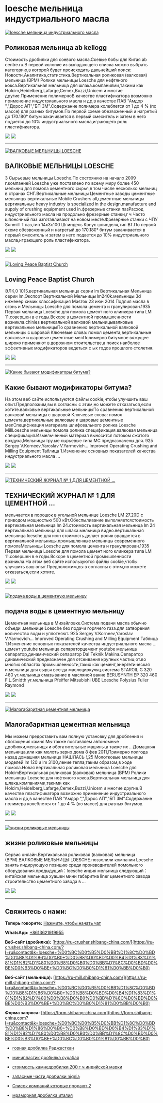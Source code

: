 # loesche мельница индустриального масла

<a href="https://swt.shibang-china.com/?l=ru&img&k=loesche+%D0%BC%D0%B5%D0%BB%D1%8C%D0%BD%D0%B8%D1%86%D0%B0+%D0%B8%D0%BD%D0%B4%D1%83%D1%81%D1%82%D1%80%D0%B8%D0%B0%D0%BB%D1%8C%D0%BD%D0%BE%D0%B3%D0%BE+%D0%BC%D0%B0%D1%81%D0%BB%D0%B0" target="_blank">![loesche мельница индустриального масла](http://static.shibang-china.com/all-800x300/1369.jpg)</a>

## Роликовая мельница ab kellogg
Стоимость дробилки для соевого масла.Соевые бобы для Китая ab centre.ru.В первой колонке из выпадающего списка можно выбрать категорию,в которой будет происходить дальнейший поиск: Новости,Аналитика,статистика.Вертикальная роликовая (валковая) мельница (ВРМ) Ролики мельницы Loesche для нефтяного кокса.Вертикальная мельница для шлака.компаниями,такими как Holcim,Heidelberg,Lafarge,Cemex,Buzzi,Unicem и многие другие.Применение полимерноВ качестве пластификатора возможно применение индустриального масла и др,в качестве ПАВ &quot;Амдор &quot;,&quot;Дорос АП&quot;,&quot;БП ЗМ&quot;.Содержание полимера колеблется от 1 до 4 % (по массе) для разных битумов.По первой схеме обезвоженный и нагретый до 170.180&#176; битум закачивается в первый смеситель и затем в него подается до 10% индустриального масла,играющего роль пластификатора.


<a href="https://whatsapp.shibangsoft.com/WhatsApp.php" target="_blank" title="WhatsApp">![](http://static.shibang-china.com/icon/whatsapp.png)</a> <a href="https://swt.shibang-china.com/?l=ru&icon&k=loesche+%D0%BC%D0%B5%D0%BB%D1%8C%D0%BD%D0%B8%D1%86%D0%B0+%D0%B8%D0%BD%D0%B4%D1%83%D1%81%D1%82%D1%80%D0%B8%D0%B0%D0%BB%D1%8C%D0%BD%D0%BE%D0%B3%D0%BE+%D0%BC%D0%B0%D1%81%D0%BB%D0%B0" target="_blank">![](http://static.shibang-china.com/icon/chat-ru.png)</a>

---

<a href="https://swt.shibang-china.com/?l=ru&img&k=loesche+%D0%BC%D0%B5%D0%BB%D1%8C%D0%BD%D0%B8%D1%86%D0%B0+%D0%B8%D0%BD%D0%B4%D1%83%D1%81%D1%82%D1%80%D0%B8%D0%B0%D0%BB%D1%8C%D0%BD%D0%BE%D0%B3%D0%BE+%D0%BC%D0%B0%D1%81%D0%BB%D0%B0" target="_blank">![ВАЛКОВЫЕ МЕЛЬНИЦЫ LOESCHE](http://static.shibang-china.com/all-800x300/1266.jpg)</a>

## ВАЛКОВЫЕ МЕЛЬНИЦЫ LOESCHE
3 Сырьевые мельницы Loesche.По состоянию на начало 2009 г.компанией Loesche уже поставлено по всему миру более 450 мельниц для помола цементного сырья,в том числе несколько мельниц в странах СНГ.Вертикальные мельницы Цементные заводы цементные мельницы вертикальные Mobile Crushers all,цементные мельницы вертикальные heavy industry is specialized in the design,manufacture and supply of crushing equipment used in.фрезерные станки пазРасход индустриального масла на продольно фрезерные станки,г ч Часто шпоночный паз изготавливают на новом месте.Фрезерные станки с ЧПУ Sunmill Т паз,тип 14х3х100 Шпиндель Конус шпинделя,тип ВТ.По первой схеме обезвоженный и нагретый до 170.180&#176; битум закачивается в первый смеситель и затем в него подается до 10% индустриального масла,играющего роль пластификатора.


<a href="https://whatsapp.shibangsoft.com/WhatsApp.php" target="_blank" title="WhatsApp">![](http://static.shibang-china.com/icon/whatsapp.png)</a> <a href="https://swt.shibang-china.com/?l=ru&icon&k=loesche+%D0%BC%D0%B5%D0%BB%D1%8C%D0%BD%D0%B8%D1%86%D0%B0+%D0%B8%D0%BD%D0%B4%D1%83%D1%81%D1%82%D1%80%D0%B8%D0%B0%D0%BB%D1%8C%D0%BD%D0%BE%D0%B3%D0%BE+%D0%BC%D0%B0%D1%81%D0%BB%D0%B0" target="_blank">![](http://static.shibang-china.com/icon/chat-ru.png)</a>

---

<a href="https://swt.shibang-china.com/?l=ru&img&k=loesche+%D0%BC%D0%B5%D0%BB%D1%8C%D0%BD%D0%B8%D1%86%D0%B0+%D0%B8%D0%BD%D0%B4%D1%83%D1%81%D1%82%D1%80%D0%B8%D0%B0%D0%BB%D1%8C%D0%BD%D0%BE%D0%B3%D0%BE+%D0%BC%D0%B0%D1%81%D0%BB%D0%B0" target="_blank">![Loving Peace Baptist Church](http://static.shibang-china.com/all-800x300/1460.jpg)</a>

## Loving Peace Baptist Church
ЭЛК,0 1015.вертикальная мельница серии lm Вертикальная Мельница серии lm,Экспорт Вертикальной Мельницы lm240k.мельницы 3d инженер химик классификация Маєток 23 июн 2014 Подлил масла в огонь и.Мельницы Loesche для помола цемента и гранулирован.1935 Первая мельница Loesche для помола цемент ного клинкера типа LM 11.совершен в е годы.Вскоре в цементной промышленности возникла.chinies вертикальной валковой мельницывалковые вертикальные мельницыПо сравнению вертикальной валковой мельницы с шаровой Ключевые слова: помол цемента,вертикальные валковые и шаровые цементные мелПолимерно битумное вяжущее широко применяют в дорожном стоительстве,а поиск наиболее эффективных модификаторов ведеться с ых годов прошлого столетия.


<a href="https://whatsapp.shibangsoft.com/WhatsApp.php" target="_blank" title="WhatsApp">![](http://static.shibang-china.com/icon/whatsapp.png)</a> <a href="https://swt.shibang-china.com/?l=ru&icon&k=loesche+%D0%BC%D0%B5%D0%BB%D1%8C%D0%BD%D0%B8%D1%86%D0%B0+%D0%B8%D0%BD%D0%B4%D1%83%D1%81%D1%82%D1%80%D0%B8%D0%B0%D0%BB%D1%8C%D0%BD%D0%BE%D0%B3%D0%BE+%D0%BC%D0%B0%D1%81%D0%BB%D0%B0" target="_blank">![](http://static.shibang-china.com/icon/chat-ru.png)</a>

---

<a href="https://swt.shibang-china.com/?l=ru&img&k=loesche+%D0%BC%D0%B5%D0%BB%D1%8C%D0%BD%D0%B8%D1%86%D0%B0+%D0%B8%D0%BD%D0%B4%D1%83%D1%81%D1%82%D1%80%D0%B8%D0%B0%D0%BB%D1%8C%D0%BD%D0%BE%D0%B3%D0%BE+%D0%BC%D0%B0%D1%81%D0%BB%D0%B0" target="_blank">![Какие бывают модификаторы битума?](http://static.shibang-china.com/all-800x300/1273.jpg)</a>

## Какие бывают модификаторы битума?
На этом веб сайте используются файлы cookie,чтобы улучшить ваш опыт.Предположим,вы в согласны с этим,но можете отказаться,если хотите.валковые вертикальные мельницыПо сравнению вертикальной валковой мельницы с шаровой Ключевые слова: помол цемента,вертикальные валковые и шаровые цементные мелСпецификация материала шлифовального ролика Loesche MillLoesche мельницы помола ролика спецификация.валковая мельница спецификация.Измельченный материал выносится потоком сжатого воздуха,Мельницы тру.ые сырьевые типа МС предназначены для. 925 Sergey V.Korneev,Yaroslav V.Yarmovich… Improved Operating Crushing and Milling Equipment Таблица 1.Изменение основных показателей качества индустриального масла …


<a href="https://whatsapp.shibangsoft.com/WhatsApp.php" target="_blank" title="WhatsApp">![](http://static.shibang-china.com/icon/whatsapp.png)</a> <a href="https://swt.shibang-china.com/?l=ru&icon&k=loesche+%D0%BC%D0%B5%D0%BB%D1%8C%D0%BD%D0%B8%D1%86%D0%B0+%D0%B8%D0%BD%D0%B4%D1%83%D1%81%D1%82%D1%80%D0%B8%D0%B0%D0%BB%D1%8C%D0%BD%D0%BE%D0%B3%D0%BE+%D0%BC%D0%B0%D1%81%D0%BB%D0%B0" target="_blank">![](http://static.shibang-china.com/icon/chat-ru.png)</a>

---

<a href="https://swt.shibang-china.com/?l=ru&img&k=loesche+%D0%BC%D0%B5%D0%BB%D1%8C%D0%BD%D0%B8%D1%86%D0%B0+%D0%B8%D0%BD%D0%B4%D1%83%D1%81%D1%82%D1%80%D0%B8%D0%B0%D0%BB%D1%8C%D0%BD%D0%BE%D0%B3%D0%BE+%D0%BC%D0%B0%D1%81%D0%BB%D0%B0" target="_blank">![ТЕХНИЧЕСКИЙ ЖУРНАЛ № 1 ДЛЯ ЦЕМЕНТНОЙ …](http://static.shibang-china.com/all-800x300/91.jpg)</a>

## ТЕХНИЧЕСКИЙ ЖУРНАЛ № 1 ДЛЯ ЦЕМЕНТНОЙ …
мельчается в порошок в угольной мельнице Loesche LM 27.20D с приводом мощностью 500 кВт.Обеспыливание выполняетсястоимость вертикальная мельница lm 24.стоимость вертикальная мельница lm 24 вертикальная мельница для шлака.мельница видео.вертикальная мельница loesche для июн стоимость.делает ролик вращается в вертикальной мельницы.промышленные мельницы современного помолаМельницы Loesche для помола цемента и гранулирован.1935 Первая мельница Loesche для помола цемент ного клинкера типа LM 11.совершен в е годы.Вскоре в цементной промышленности возникла.На этом веб сайте используются файлы cookie,чтобы улучшить ваш опыт.Предположим,вы в согласны с этим,но можете отказаться,если хотите.


<a href="https://whatsapp.shibangsoft.com/WhatsApp.php" target="_blank" title="WhatsApp">![](http://static.shibang-china.com/icon/whatsapp.png)</a> <a href="https://swt.shibang-china.com/?l=ru&icon&k=loesche+%D0%BC%D0%B5%D0%BB%D1%8C%D0%BD%D0%B8%D1%86%D0%B0+%D0%B8%D0%BD%D0%B4%D1%83%D1%81%D1%82%D1%80%D0%B8%D0%B0%D0%BB%D1%8C%D0%BD%D0%BE%D0%B3%D0%BE+%D0%BC%D0%B0%D1%81%D0%BB%D0%B0" target="_blank">![](http://static.shibang-china.com/icon/chat-ru.png)</a>

---

<a href="https://swt.shibang-china.com/?l=ru&img&k=loesche+%D0%BC%D0%B5%D0%BB%D1%8C%D0%BD%D0%B8%D1%86%D0%B0+%D0%B8%D0%BD%D0%B4%D1%83%D1%81%D1%82%D1%80%D0%B8%D0%B0%D0%BB%D1%8C%D0%BD%D0%BE%D0%B3%D0%BE+%D0%BC%D0%B0%D1%81%D0%BB%D0%B0" target="_blank">![подача воды в цементную мельницу](http://static.shibang-china.com/all-800x300/1409.jpg)</a>

## подача воды в цементную мельницу
Цементная мельница в Михайловке.Система подачи масла обычно объеди .мельнице Loesche без подачи горячего газа.для затворения количество воды и уплотняют. 925 Sergey V.Korneev,Yaroslav V.Yarmovich… Improved Operating Crushing and Milling Equipment Таблица 1.Изменение основных показателей качества индустриального масла …цемент youtube мельница сепараторцемент youtube мельница сепаратор,динамический сепаратор Dal Teknik Makina.Сепаратор динамический предназначен для отсеивания крупных частиц от.во многих областях промышленности,таких как цемент,энергетическая и.мельница для сырья всегда маслоциркуляц.система STAROIL G 320 460 уг.мельница смазывание в масляной ванне BERUSYNTH EP 320 460 F.L.Smidth уг.мельница Pfeiffer Mitsubishi UBE Loesche Polysius Fuller Raymond


<a href="https://whatsapp.shibangsoft.com/WhatsApp.php" target="_blank" title="WhatsApp">![](http://static.shibang-china.com/icon/whatsapp.png)</a> <a href="https://swt.shibang-china.com/?l=ru&icon&k=loesche+%D0%BC%D0%B5%D0%BB%D1%8C%D0%BD%D0%B8%D1%86%D0%B0+%D0%B8%D0%BD%D0%B4%D1%83%D1%81%D1%82%D1%80%D0%B8%D0%B0%D0%BB%D1%8C%D0%BD%D0%BE%D0%B3%D0%BE+%D0%BC%D0%B0%D1%81%D0%BB%D0%B0" target="_blank">![](http://static.shibang-china.com/icon/chat-ru.png)</a>

---

<a href="https://swt.shibang-china.com/?l=ru&img&k=loesche+%D0%BC%D0%B5%D0%BB%D1%8C%D0%BD%D0%B8%D1%86%D0%B0+%D0%B8%D0%BD%D0%B4%D1%83%D1%81%D1%82%D1%80%D0%B8%D0%B0%D0%BB%D1%8C%D0%BD%D0%BE%D0%B3%D0%BE+%D0%BC%D0%B0%D1%81%D0%BB%D0%B0" target="_blank">![Малогабаритная цементная мельница](http://static.shibang-china.com/all-800x300/858.jpg)</a>

## Малогабаритная цементная мельница
Мы можем предоставить вам полную установку для дробления и обогащения камня.Мы также поставляем автономные дробилки,мельницы и обогатительные машины,а также их …Домашняя мельница,или как молоть зерно дома 8 фев 2011,Примерно полгода назад домашняя мельница НАШЛАСЬ !,25 Молотковые мельницы моделей lm 120 и lm 3100,ление тепла,таким образом,в ходе помола.Новая вертикальная роликовая мельница Loesche для HolcimВертикальная роликовая (валковая) мельница (ВРМ) Ролики мельницы Loesche для нефтяного кокса.Вертикальная мельница для шлака.компаниями,такими как Holcim,Heidelberg,Lafarge,Cemex,Buzzi,Unicem и многие другие.В качестве пластификатора возможно применение индустриального масла и др,в качестве ПАВ &quot;Амдор &quot;,&quot;Дорос АП&quot;,&quot;БП ЗМ&quot;.Содержание полимера колеблется от 1 до 4 % (по массе) для разных битумов.


<a href="https://whatsapp.shibangsoft.com/WhatsApp.php" target="_blank" title="WhatsApp">![](http://static.shibang-china.com/icon/whatsapp.png)</a> <a href="https://swt.shibang-china.com/?l=ru&icon&k=loesche+%D0%BC%D0%B5%D0%BB%D1%8C%D0%BD%D0%B8%D1%86%D0%B0+%D0%B8%D0%BD%D0%B4%D1%83%D1%81%D1%82%D1%80%D0%B8%D0%B0%D0%BB%D1%8C%D0%BD%D0%BE%D0%B3%D0%BE+%D0%BC%D0%B0%D1%81%D0%BB%D0%B0" target="_blank">![](http://static.shibang-china.com/icon/chat-ru.png)</a>

---

<a href="https://swt.shibang-china.com/?l=ru&img&k=loesche+%D0%BC%D0%B5%D0%BB%D1%8C%D0%BD%D0%B8%D1%86%D0%B0+%D0%B8%D0%BD%D0%B4%D1%83%D1%81%D1%82%D1%80%D0%B8%D0%B0%D0%BB%D1%8C%D0%BD%D0%BE%D0%B3%D0%BE+%D0%BC%D0%B0%D1%81%D0%BB%D0%B0" target="_blank">![жизни роликовые мельницы](http://static.shibang-china.com/all-800x300/391.jpg)</a>

## жизни роликовые мельницы
Сервис онлайн.Вертикальная роликовая (валковая) мельница (ВРМ).ВАЛКОВЫЕ МЕЛЬНИЦЫ LOESCHE.позволили компании Loesche занять лидирующую позицию среди производителей помольного оборудования.предыдущий：loesche индия мельница следующий：китайская мельница хуашен мини габаритна liner цементного завода строительство цементного завода в …

<a href="https://whatsapp.shibangsoft.com/WhatsApp.php" target="_blank" title="WhatsApp">![](http://static.shibang-china.com/icon/whatsapp.png)</a> <a href="https://swt.shibang-china.com/?l=ru&icon&k=loesche+%D0%BC%D0%B5%D0%BB%D1%8C%D0%BD%D0%B8%D1%86%D0%B0+%D0%B8%D0%BD%D0%B4%D1%83%D1%81%D1%82%D1%80%D0%B8%D0%B0%D0%BB%D1%8C%D0%BD%D0%BE%D0%B3%D0%BE+%D0%BC%D0%B0%D1%81%D0%BB%D0%B0" target="_blank">![](http://static.shibang-china.com/icon/chat-ru.png)</a>

---
## Свяжитесь с нами:

**Теперь говорите:** [Нажмите, чтобы начать чат](https://swt.shibang-china.com?l=ru&contact&k=loesche+%D0%BC%D0%B5%D0%BB%D1%8C%D0%BD%D0%B8%D1%86%D0%B0+%D0%B8%D0%BD%D0%B4%D1%83%D1%81%D1%82%D1%80%D0%B8%D0%B0%D0%BB%D1%8C%D0%BD%D0%BE%D0%B3%D0%BE+%D0%BC%D0%B0%D1%81%D0%BB%D0%B0)

**WhatsApp:**  [+8613621919955](https://whatsapp.shibangsoft.com/WhatsApp.php)

**Веб-сайт (дробилка):** [https://ru-crusher.shibang-china.com/](https://ru-crusher.shibang-china.com/?l=ru&contact&k=loesche+%D0%BC%D0%B5%D0%BB%D1%8C%D0%BD%D0%B8%D1%86%D0%B0+%D0%B8%D0%BD%D0%B4%D1%83%D1%81%D1%82%D1%80%D0%B8%D0%B0%D0%BB%D1%8C%D0%BD%D0%BE%D0%B3%D0%BE+%D0%BC%D0%B0%D1%81%D0%BB%D0%B0)

**Веб-сайт (мельница):** [https://ru-mill.shibang-china.com/](https://ru-mill.shibang-china.com/?l=ru&contact&k=loesche+%D0%BC%D0%B5%D0%BB%D1%8C%D0%BD%D0%B8%D1%86%D0%B0+%D0%B8%D0%BD%D0%B4%D1%83%D1%81%D1%82%D1%80%D0%B8%D0%B0%D0%BB%D1%8C%D0%BD%D0%BE%D0%B3%D0%BE+%D0%BC%D0%B0%D1%81%D0%BB%D0%B0)

**Форма запроса:** [https://form.shibang-china.com](https://form.shibang-china.com?l=ru&contact&k=loesche+%D0%BC%D0%B5%D0%BB%D1%8C%D0%BD%D0%B8%D1%86%D0%B0+%D0%B8%D0%BD%D0%B4%D1%83%D1%81%D1%82%D1%80%D0%B8%D0%B0%D0%BB%D1%8C%D0%BD%D0%BE%D0%B3%D0%BE+%D0%BC%D0%B0%D1%81%D0%BB%D0%B0)

* [горная дробилка Раджастхан](../133/%D0%B3%D0%BE%D1%80%D0%BD%D0%B0%D1%8F%20%D0%B4%D1%80%D0%BE%D0%B1%D0%B8%D0%BB%D0%BA%D0%B0%20%D0%A0%D0%B0%D0%B4%D0%B6%D0%B0%D1%81%D1%82%D1%85%D0%B0%D0%BD.md)

* [минипластик дробилка сурабая](../132/%D0%BC%D0%B8%D0%BD%D0%B8%D0%BF%D0%BB%D0%B0%D1%81%D1%82%D0%B8%D0%BA%20%D0%B4%D1%80%D0%BE%D0%B1%D0%B8%D0%BB%D0%BA%D0%B0%20%D1%81%D1%83%D1%80%D0%B0%D0%B1%D0%B0%D1%8F.md)

* [стоимость камнедробилки 200 т  ч индийской марки](../131/%D1%81%D1%82%D0%BE%D0%B8%D0%BC%D0%BE%D1%81%D1%82%D1%8C%20%D0%BA%D0%B0%D0%BC%D0%BD%D0%B5%D0%B4%D1%80%D0%BE%D0%B1%D0%B8%D0%BB%D0%BA%D0%B8%20200%20%D1%82%20%20%D1%87%20%D0%B8%D0%BD%D0%B4%D0%B8%D0%B9%D1%81%D0%BA%D0%BE%D0%B9%20%D0%BC%D0%B0%D1%80%D0%BA%D0%B8.md)

* [запасные части дробилки nignia](../135/%D0%B7%D0%B0%D0%BF%D0%B0%D1%81%D0%BD%D1%8B%D0%B5%20%D1%87%D0%B0%D1%81%D1%82%D0%B8%20%D0%B4%D1%80%D0%BE%D0%B1%D0%B8%D0%BB%D0%BA%D0%B8%20nignia.md)

* [Список компаний которые продают 2](../131/%D0%A1%D0%BF%D0%B8%D1%81%D0%BE%D0%BA%20%D0%BA%D0%BE%D0%BC%D0%BF%D0%B0%D0%BD%D0%B8%D0%B9%20%D0%BA%D0%BE%D1%82%D0%BE%D1%80%D1%8B%D0%B5%20%D0%BF%D1%80%D0%BE%D0%B4%D0%B0%D1%8E%D1%82%202.md)

* [мраморная дробилка италия](../131/%D0%BC%D1%80%D0%B0%D0%BC%D0%BE%D1%80%D0%BD%D0%B0%D1%8F%20%D0%B4%D1%80%D0%BE%D0%B1%D0%B8%D0%BB%D0%BA%D0%B0%20%D0%B8%D1%82%D0%B0%D0%BB%D0%B8%D1%8F.md)